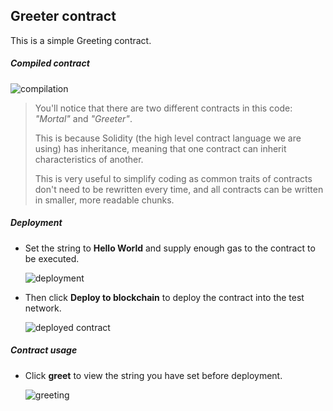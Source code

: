 ## **Greeter contract**

This is a simple Greeting contract.



##### **Compiled contract**

  ![compilation](https://user-images.githubusercontent.com/9979182/55880256-f2163900-5bbd-11e9-8283-52eb72e768b4.png)


> You'll notice that there are two different contracts in this code: *"Mortal"* and *"Greeter"*.
>
> This is because Solidity (the high level contract language we are using) has inheritance, meaning that one contract can inherit characteristics of another.
>
> This is very useful to simplify coding as common traits of contracts don't need to be rewritten every time, and all contracts can be written in smaller, more readable chunks.

##### **Deployment**
* Set the string to **Hello World** and supply enough gas to the contract to be executed.

  ![deployment](https://user-images.githubusercontent.com/9979182/55880318-16721580-5bbe-11e9-89d2-d187aa10a76d.png)

* Then click **Deploy to blockchain** to deploy the contract into the test network.

  ![deployed contract](https://user-images.githubusercontent.com/9979182/55884780-4c1afc80-5bc6-11e9-9efe-27bd83b717e3.png)



##### **Contract usage**
* Click **greet** to view the string you have set before deployment.

  ![greeting](https://user-images.githubusercontent.com/9979182/55880414-44575a00-5bbe-11e9-8278-8368d359ad8b.png)
